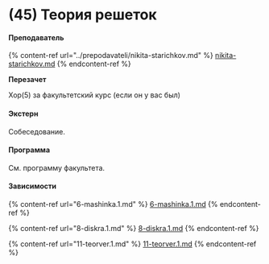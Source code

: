 # (45) Теория решеток

#### **Преподаватель**

{% content-ref url="../prepodavateli/nikita-starichkov.md" %}
[nikita-starichkov.md](../prepodavateli/nikita-starichkov.md)
{% endcontent-ref %}

**Перезачет**

Хор(5) за факультетский курс (если он у вас был)

#### Экстерн

Собеседование.

#### **Программа**&#x20;

См. программу факультета.

#### Зависимости

{% content-ref url="6-mashinka.1.md" %}
[6-mashinka.1.md](6-mashinka.1.md)
{% endcontent-ref %}

{% content-ref url="8-diskra.1.md" %}
[8-diskra.1.md](8-diskra.1.md)
{% endcontent-ref %}

{% content-ref url="11-teorver.1.md" %}
[11-teorver.1.md](11-teorver.1.md)
{% endcontent-ref %}

